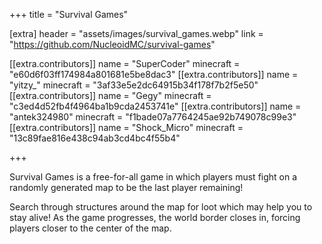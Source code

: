 +++
title = "Survival Games"

[extra]
header = "assets/images/survival_games.webp"
link = "https://github.com/NucleoidMC/survival-games"

[[extra.contributors]]
name = "SuperCoder"
minecraft = "e60d6f03ff174984a801681e5be8dac3"
[[extra.contributors]]
name = "yitzy_"
minecraft = "3af33e5e2dc64915b34f178f7b2f5e50"
[[extra.contributors]]
name = "Gegy"
minecraft = "c3ed4d52fb4f4964ba1b9cda2453741e"
[[extra.contributors]]
name = "antek324980"
minecraft = "f1bade07a7764245ae92b749078c99e3"
[[extra.contributors]]
name = "Shock_Micro"
minecraft = "13c89fae816e438c94ab3cd4bc4f55b4"

+++

Survival Games is a free-for-all game in which players must fight on a randomly generated map to be the last player remaining!

Search through structures around the map for loot which may help you to stay alive! As the game progresses, the world border closes in, forcing players closer to the center of the map.